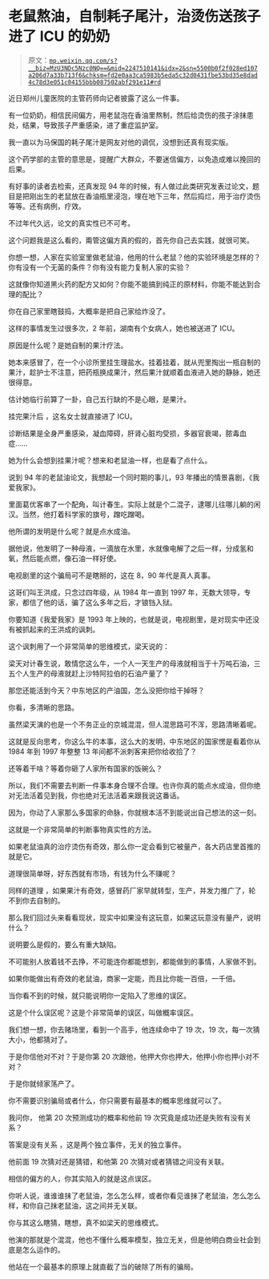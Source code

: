 # 老鼠熬油，自制耗子尾汁，治烫伤送孩子进了 ICU 的奶奶

> 原文：[`mp.weixin.qq.com/s?__biz=MzU3NDc5Nzc0NQ==&mid=2247510141&idx=2&sn=5500b0f2f028ed107a206d7a33b713f6&chksm=fd2e0aa3ca5983b5eda5c32d0431fbe53bd35e8dad4c78d3e051c04155bbb087502abf291e11#rd`](http://mp.weixin.qq.com/s?__biz=MzU3NDc5Nzc0NQ==&mid=2247510141&idx=2&sn=5500b0f2f028ed107a206d7a33b713f6&chksm=fd2e0aa3ca5983b5eda5c32d0431fbe53bd35e8dad4c78d3e051c04155bbb087502abf291e11#rd)

近日郑州儿童医院的主管药师向记者披露了这么一件事。 

有一位奶奶，相信民间偏方，用老鼠泡在香油里熬制，然后给烫伤的孩子涂抹患处，结果，导致孩子严重感染，进了重症监护室。

我一直以为马保国的耗子尾汁是网友对他的调侃，没想到还真有现实版。

这个药学部的主管的意思是，提醒广大群众，不要迷信偏方，以免造成难以挽回的后果。 

有好事的读者去检索，还真发现 94 年的时候，有人做过此类研究发表过论文，题目是把刚出生的老鼠放在香油瓶里浸泡，埋在地下三年，然后捣烂，用于治疗烫伤等等。还有病例，疗效。 

不过年代久远，论文的真实性已不可考。

这个问题我是这么看的，甭管这偏方真的假的，首先你自己去实践，就很可笑。 

你想一想，人家在实验室里做老鼠油，他用的什么老鼠？他的实验环境是怎样的？你有没有一个无菌的条件？你有没有能力复制人家的实验？

这就像你知道黑火药的配方又如何？你能不能搞到纯正的原材料，你能不能达到合理的配比？ 

你在自己家里瞎鼓捣，大概率是把自己家给炸没了。

这样的事情发生过很多次，2 年前，湖南有个女病人，她也被送进了 ICU。 

原因是什么呢？是她自制的果汁疗法。

她本来感冒了，在一个小诊所里挂生理盐水。挂着挂着，就从兜里掏出一瓶自制的果汁，趁护士不注意，把药瓶换成果汁，然后果汁就顺着血液进入她的静脉，她还很得意。 

估计她临行前算了一卦，自己五行缺的不是心眼，是果汁。

挂完果汁后 ，这名女士就直接进了 ICU。

诊断结果是全身严重感染，凝血障碍，肝肾心脏均受损，多器官衰竭，脓毒血症......

她为什么会想到挂果汁呢？想来和老鼠油一样，也是看了点什么。 

说到 94 年的老鼠油论文，我想起一个同时期的事儿，93 年播出的情景喜剧，《我爱我家》。 

里面葛优客串了一个配角，叫计春生。实际上就是个二混子，逮哪儿往哪儿躺的闲汉。当然，他打着科学家的旗号，蹭吃蹭喝。

他所谓的发明是什么呢？就是点水成油。

据他说，他发明了一种母液，一滴放在水里，水就像电解了之后一样，分成氢和氧，然后能点燃，像石油一样好使。

电视剧里的这个骗局可不是瞎掰的，这在 8，90 年代是真人真事。

这哥们叫王洪成，只念过四年级，从 1984 年一直到 1997 年，无数大领导，专家，都信了他的话，骗了这么多年之后，才锒铛入狱。

你要知道《我爱我家》是 1993 年上映的，也就是说，电视剧里，是对现实中还没有被抓起来的王洪成的讽刺。

这个讽刺用了一个非常简单的思维模式，梁天说的：

梁天对计春生说，敢情您这么牛，一个人一天生产的母液就相当于十万吨石油，三五个人生产的母液就赶上沙特阿拉伯的石油产量了？

那您还能活到今天？中东地区的产油国，怎么没把你给干掉呀？

你看，多清晰的思路。

虽然梁天演的也是一个不务正业的京城混混，但人混思路可不浑，思路清晰着呢。

这就是反向思考，你这么牛的本事，这么大的发明，中东地区的国家愣是看着你从 1984 年到 1997 年整整 13 年间都不派刺客来把你给收拾了？

还等着干啥？等着你砸了人家所有国家的饭碗么？

所以，我们不需要去判断一件事本身合理不合理。也许你真的能点水成油，但你绝对无法活着见到我，你也绝对无法活着来跟我说这番话。

因为，你动了人家那么多国家的命脉，你就根本活不到能说出自己想法的这一刻。

这就是一个非常简单的判断事物真实性的方法。 

如果老鼠油真的治疗烫伤有奇效，那么你一定会看到它被量产，各大药店里首推的就是它。 

道理很简单呀，好东西就有市场，有钱为什么不赚呢？ 

同样的道理 ，如果果汁有奇效，感冒药厂家早就转型，生产，并发力推广了，轮不到你去自制的。 

那么我们回过头来看看现状，现实中如果没有这玩意，如果这玩意没有量产，说明什么？

说明要么是假的，要么有重大缺陷。 

不可能别人放着钱不去挣，不可能连你都能想到，都能做到的事情，人家做不到。 

如果你能做出有奇效的老鼠油，商家一定能，而且比你能一百倍，一千倍。

当你看不到的时候，就只能说明你一定陷入了思维的误区。 

这是个什么误区呢？这是个非常简单的误区，叫做概率误区。 

我们想一想，你去赌场里，看到一个高手，他连续命中了 19 次，19 次，每一次猜大小，他都猜对了。 

于是你信他对不对？于是你第 20 次跟他，他押大你也押大，他押小你也押小对不对？

于是你就倾家荡产了。 

你不需要识别骗局或者什么，你只需要有最基本的概率思维就可以了。

我问你， 他第 20 次预测成功的概率和他前 19 次究竟是成功还是失败有没有关系？

答案是没有关系 ，这是两个独立事件，无关的独立事件。

他前面 19 次猜对还是猜错，和他第 20 次猜对或者猜错之间没有关联。 

相信的偏方的人，你其实陷入的就是这点误区。 

你听人说，谁谁谁抹了老鼠油，怎么怎么样，或者你看见谁抹了老鼠油，怎么怎么样，和你自己抹老鼠油，这之间并无关联。 

你与其这么瞎猜，瞎想，真不如梁天的思维模式。 

他演的那就是个混混，他也不懂什么概率模型，独立无关，但是他明白商业社会到底是怎么运作的。 

他站在一个最基本的原理上就直截了当的破除了所有的骗局。